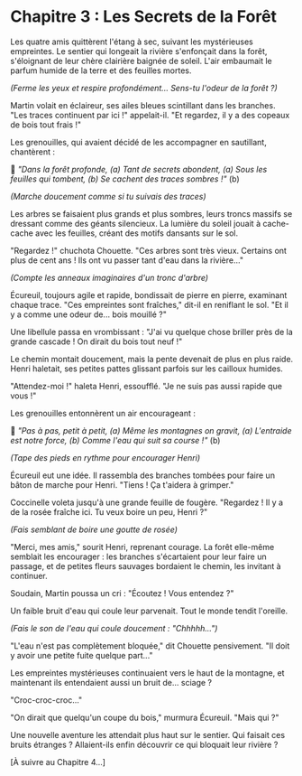 # Chapitre 3 : Les Secrets de la Forêt

Les quatre amis quittèrent l'étang à sec, suivant les mystérieuses empreintes. Le sentier qui longeait la rivière s'enfonçait dans la forêt, s'éloignant de leur chère clairière baignée de soleil. L'air embaumait le parfum humide de la terre et des feuilles mortes.

*(Ferme les yeux et respire profondément... Sens-tu l'odeur de la forêt ?)*

Martin volait en éclaireur, ses ailes bleues scintillant dans les branches. "Les traces continuent par ici !" appelait-il. "Et regardez, il y a des copeaux de bois tout frais !"

Les grenouilles, qui avaient décidé de les accompagner en sautillant, chantèrent :

🎵 *"Dans la forêt profonde, (a)
Tant de secrets abondent, (a)
Sous les feuilles qui tombent, (b)
Se cachent des traces sombres !"* (b)

*(Marche doucement comme si tu suivais des traces)*

Les arbres se faisaient plus grands et plus sombres, leurs troncs massifs se dressant comme des géants silencieux. La lumière du soleil jouait à cache-cache avec les feuilles, créant des motifs dansants sur le sol.

"Regardez !" chuchota Chouette. "Ces arbres sont très vieux. Certains ont plus de cent ans ! Ils ont vu passer tant d'eau dans la rivière..."

*(Compte les anneaux imaginaires d'un tronc d'arbre)*

Écureuil, toujours agile et rapide, bondissait de pierre en pierre, examinant chaque trace. "Ces empreintes sont fraîches," dit-il en reniflant le sol. "Et il y a comme une odeur de... bois mouillé ?"

Une libellule passa en vrombissant : "J'ai vu quelque chose briller près de la grande cascade ! On dirait du bois tout neuf !"

Le chemin montait doucement, mais la pente devenait de plus en plus raide. Henri haletait, ses petites pattes glissant parfois sur les cailloux humides.

"Attendez-moi !" haleta Henri, essoufflé. "Je ne suis pas aussi rapide que vous !"

Les grenouilles entonnèrent un air encourageant :

🎵 *"Pas à pas, petit à petit, (a)
Même les montagnes on gravit, (a)
L'entraide est notre force, (b)
Comme l'eau qui suit sa course !"* (b)

*(Tape des pieds en rythme pour encourager Henri)*

Écureuil eut une idée. Il rassembla des branches tombées pour faire un bâton de marche pour Henri. "Tiens ! Ça t'aidera à grimper."

Coccinelle voleta jusqu'à une grande feuille de fougère. "Regardez ! Il y a de la rosée fraîche ici. Tu veux boire un peu, Henri ?"

*(Fais semblant de boire une goutte de rosée)*

"Merci, mes amis," sourit Henri, reprenant courage. La forêt elle-même semblait les encourager : les branches s'écartaient pour leur faire un passage, et de petites fleurs sauvages bordaient le chemin, les invitant à continuer.

Soudain, Martin poussa un cri : "Écoutez ! Vous entendez ?"

Un faible bruit d'eau qui coule leur parvenait. Tout le monde tendit l'oreille.

*(Fais le son de l'eau qui coule doucement : "Chhhhh...")*

"L'eau n'est pas complètement bloquée," dit Chouette pensivement. "Il doit y avoir une petite fuite quelque part..."

Les empreintes mystérieuses continuaient vers le haut de la montagne, et maintenant ils entendaient aussi un bruit de... sciage ?

"Croc-croc-croc..."

"On dirait que quelqu'un coupe du bois," murmura Écureuil. "Mais qui ?"

Une nouvelle aventure les attendait plus haut sur le sentier. Qui faisait ces bruits étranges ? Allaient-ils enfin découvrir ce qui bloquait leur rivière ?

[À suivre au Chapitre 4...]